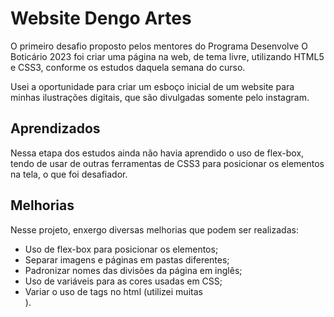 # Website Dengo Artes

O primeiro desafio proposto pelos mentores do Programa Desenvolve O Boticário 2023 foi criar uma página na web, de tema livre, utilizando HTML5 e CSS3, conforme os estudos daquela semana do curso.

Usei a oportunidade para criar um esboço inicial de um website para minhas ilustrações digitais, que são divulgadas somente pelo instagram.


## Aprendizados

Nessa etapa dos estudos ainda não havia aprendido o uso de flex-box, tendo de usar de outras ferramentas de CSS3 para posicionar os elementos na tela, o que foi desafiador.


## Melhorias

Nesse projeto, enxergo diversas melhorias que podem ser realizadas:

- Uso de flex-box para posicionar os elementos;
- Separar imagens e páginas em pastas diferentes;
- Padronizar nomes das divisões da página em inglês;
- Uso de variáveis para as cores usadas em CSS;
- Variar o uso de tags no html (utilizei muitas <div>).



